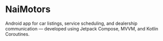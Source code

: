 # NaiMotors
Android app for car listings, service scheduling, and dealership communication — developed using Jetpack Compose, MVVM, and Kotlin Coroutines.
